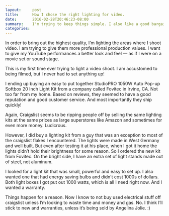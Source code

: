 ```yaml
---
layout:     post
title:      How I chose the right lighting for video.
date:       2016-02-28T20:46:23-08:00
summary:    I'm trying to keep things simple. I also like a good bargain. In this case, I got the wrong type of lighting at first, but now I'm happy with what I got. Read about my saga learning about lighting for video. 
categories:
---
```


In order to bring out the highest quality, I’m lighting the areas where I shoot video. I am trying to give them more professional production values. I want to give my YouTube performances a better look and feel — as if I were on a movie set or sound stage. 

This is my first time ever trying to light a video shoot. I am accustomed to being filmed, but I never had to set anything up!

I ending up buying an easy to put together StudioPRO 1050W Auto Pop-up Softbox 20 Inch Light Kit from a company called Fovitec in Irvine, CA. Not too far from my home. Based on reviews, they seemed to have a good reputation and good customer service. And most importantly they ship quickly!

Again, Craigslist seems to be ripping people off by selling the same lighting kits at the same prices as large superstores like Amazon and sometimes for even more money. Ludicrous.

However, I did buy a lighting kit from a guy that was an exception to most of the craigslist flakes I encountered. The lights were made in West Germany and well built. But even after testing it at his place, when I got it home the lights didn’t hold their brightness for some reason. So I ordered the new kit from Fovitec. On the bright side, I have an extra set of light stands made out of steel, not aluminum. 

I looked for a light kit that was small, powerful and easy to set up. I also wanted one that had energy saving bulbs and didn’t cost 1000s of dollars. Both light boxes I got put out 1000 watts, which is all I need right now. And I wanted a warranty.

Things happen for a reason. Now I know to not buy used electrical stuff off craigslist unless I’m looking to waste time and money and gas. No. I think I’ll stick to new and warranties, unless it’s being sold by Angelina Jolie. :)

